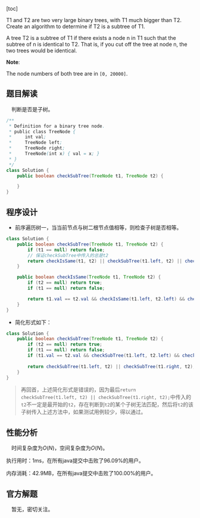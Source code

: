 [toc]

T1 and T2 are two very large binary trees, with T1 much bigger than T2. Create an algorithm to determine if T2 is a subtree of T1.

A tree T2 is a subtree of T1 if there exists a node n in T1 such that the subtree of n is identical to T2. That is, if you cut off the tree at node n, the two trees would be identical.


**Note**:

The node numbers of both tree are in `[0, 20000]`.



## 题目解读

&emsp;判断是否是子树。

```java
/**
 * Definition for a binary tree node.
 * public class TreeNode {
 *     int val;
 *     TreeNode left;
 *     TreeNode right;
 *     TreeNode(int x) { val = x; }
 * }
 */
class Solution {
    public boolean checkSubTree(TreeNode t1, TreeNode t2) {

    }
}
```

## 程序设计

* 前序遍历树一，当当前节点与树二根节点值相等，则检查子树是否相等。

```java
class Solution {
    public boolean checkSubTree(TreeNode t1, TreeNode t2) {
        if (t1 == null) return false;
        // 保证checkSubTree中传入的总是t2
        return checkIsSame(t1, t2) || checkSubTree(t1.left, t2) || checkSubTree(t1.right, t2); 
    }

    public boolean checkIsSame(TreeNode t1, TreeNode t2) {
        if (t2 == null) return true;
        if (t1 == null) return false;

        return t1.val == t2.val && checkIsSame(t1.left, t2.left) && checkIsSame(t1.right, t2.right);
    }
}
```

* 简化形式如下：

```java
class Solution {
    public boolean checkSubTree(TreeNode t1, TreeNode t2) {
        if (t2 == null) return true;
        if (t1 == null) return false;
        if (t1.val == t2.val && checkSubTree(t1.left, t2.left) && checkSubTree(t1.right, t2.right)) return true;
        
        return checkSubTree(t1.left, t2) || checkSubTree(t1.right, t2);
    }
}
```

> 再回首，上述简化形式是错误的，因为最后`return checkSubTree(t1.left, t2) || checkSubTree(t1.right, t2);`中传入的`t2`不一定是最开始的`t2`，存在判断到`t2`的某个子树无法匹配，然后将`t2`的该子树传入上述方法中，如果测试用例较少，得以通过。

## 性能分析

&emsp;时间复杂度为$O(N)$，空间复杂度为$O(N)$。

执行用时：1ms，在所有java提交中击败了96.09%的用户。

内存消耗：42.9MB，在所有java提交中击败了100.00%的用户。

## 官方解题

&emsp;暂无，密切关注。
